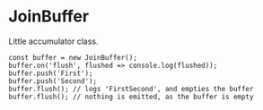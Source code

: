 # JoinBuffer

Little accumulator class.

    const buffer = new JoinBuffer();
    buffer.on('flush', flushed => console.log(flushed));
    buffer.push('First');
    buffer.push('Second');
    buffer.flush(); // logs 'FirstSecond', and empties the buffer 
    buffer.flush(); // nothing is emitted, as the buffer is empty
